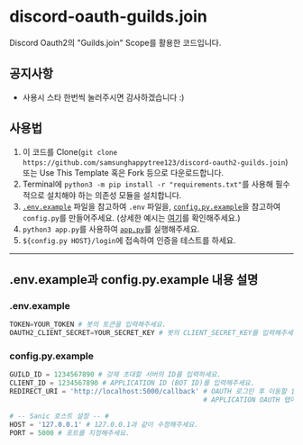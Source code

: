 # discord-oauth-guilds.join
Discord Oauth2의 "Guilds.join" Scope를 활용한 코드입니다.

## 공지사항
+ 사용시 스타 한번씩 눌러주시면 감사하겠습니다 :)

## 사용법
1. 이 코드를 Clone(`git clone https://github.com/samsunghappytree123/discord-oauth2-guilds.join`) 또는 Use This Template 혹은 Fork 등으로 다운로드합니다. 
2. Terminal에 ``python3 -m pip install -r "requirements.txt"``를 사용해 필수적으로 설치해야 하는 의존성 모듈을 설치합니다.
3. [``.env.example``](.env.example) 파일을 참고하여 ``.env`` 파일을, [``config.py.example``](config.py.example)을 참고하여 ``config.py``를 만들어주세요. (상세한 예시는 [여기](#envexample과-configpyexample-내용-설명)를 확인해주세요.)
4. ``python3 app.py``를 사용하여 [``app.py``](app.py)를 실행해주세요.
5. ``${config.py HOST}/login``에 접속하여 인증을 테스트를 하세요.

---

## .env.example과 config.py.example 내용 설명

### .env.example
```py
TOKEN=YOUR_TOKEN # 봇의 토큰을 입력해주세요.
OAUTH2_CLIENT_SECRET=YOUR_SECRET_KEY # 봇의 CLIENT_SECRET_KEY를 입력해주세요.
```

### config.py.example
```py
GUILD_ID = 1234567890 # 강제 초대할 서버의 ID를 입력하세요.
CLIENT_ID = 1234567890 # APPLICATION ID (BOT ID)를 입력해주세요.
REDIRECT_URI = 'http://localhost:5000/callback' # OAUTH 로그인 후 이동할 웹사이트의 주소를 입력하세요.
                                                # APPLICATION OAUTH 탭에서 REDIRECT URL을 이 부분에 입력한 주소로 지정하세요!

# -- Sanic 호스트 설정 -- #
HOST = '127.0.0.1' # 127.0.0.1과 같이 수정해주세요.
PORT = 5000 # 포트를 지정해주세요.
```
